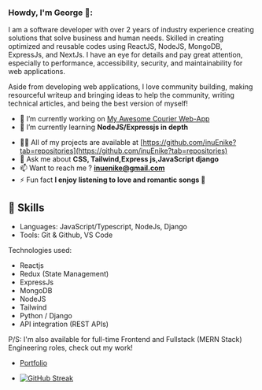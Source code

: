 ### Howdy, I'm George 🥰:

I am a software developer with over 2 years of industry experience creating solutions that solve business and human needs. Skilled in creating optimized and reusable codes using ReactJS, NodeJS, MongoDB, ExpressJs, and NextJs.
I have an eye for details and pay great attention, especially to performance, accessibility, security, and maintainability for web applications.

Aside from developing web applications, I love community building, making resourceful writeup and bringing ideas to help the community, writing technical articles, and being the best version of myself!

- 🔭 I’m currently working on [My Awesome Courier Web-App](https://nothernnights.netlify.app)
- 🌱 I’m currently learning **NodeJS/Expressjs in depth**
<!-- - 👯 I’m looking to collaborate on [Everse](https://danju4rizzl.github.io/everse/) -->
- 👨‍💻 All of my projects are available at [https://github.com/inuEnike?tab=repositories](https://github.com/inuEnike?tab=repositories)
- 💬 Ask me about **CSS, Tailwind,Express js,JavaScript django**
- 📫 Want to reach me ? **inuenike@gmail.com**
- ⚡ Fun fact **I enjoy listening to love and romantic songs 🤗**

## 📌 Skills

- Languages: JavaScript/Typescript, NodeJs, Django
- Tools: Git & Github, VS Code

Technologies used:

- Reactjs
- Redux (State Management)
- ExpressJs
- MongoDB
- NodeJS
- Tailwind
- Python / Django
- API integration (REST APIs)

P/S: I'm also available for full-time Frontend and Fullstack (MERN Stack) Engineering roles, check out my work!

- [Portfolio](https://inu-george.netlify.app)

  
- [![GitHub Streak](https://streak-stats.demolab.com?user=inuEnike&theme=neon-dark&hide_border=true)](https://git.io/streak-stats)
